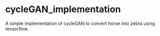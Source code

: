 # cycleGAN_implementation

A simple implementation of cycleGAN to convert horse into zebra using tensorflow.
